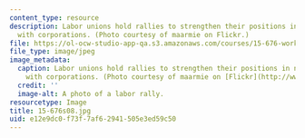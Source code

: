 ```yaml
---
content_type: resource
description: Labor unions hold rallies to strengthen their positions in negotiations
  with corporations. (Photo courtesy of maarmie on Flickr.)
file: https://ol-ocw-studio-app-qa.s3.amazonaws.com/courses/15-676-work-employment-and-industrial-relations-theory-spring-2008/e12e9dc0f73f7af62941505e3ed59c50_15-676s08.jpg
file_type: image/jpeg
image_metadata:
  caption: Labor unions hold rallies to strengthen their positions in negotiations
    with corporations. (Photo courtesy of maarmie on [Flickr](http://www.flickr.com/photos/maarmie/139984164/).)
  credit: ''
  image-alt: A photo of a labor rally.
resourcetype: Image
title: 15-676s08.jpg
uid: e12e9dc0-f73f-7af6-2941-505e3ed59c50
---
```

